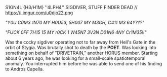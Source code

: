 S1GN4L {H3/H1M}
''4LPH4'' SIGDIVER, STUFF FINDER
DEAD //
https://i.imgur.com/u0djo22.png

*"Y0U C0M3 1N70 MY H0U53, 5H007 MY M3CH, C411 M3 64Y???"*

*"FUCK 0FF 7H15 15 MY r0CK 1 W45N7 3V3N D01N6 4NY Cr1M35!!"*

Was the cocky sigdiver operating not to far away from Hell's Gate in the orbit of Stygia. Was brutally shot to death by the **POET**.
Was looking into something on behalf of "DRIVETRAIN," another HORUS member. Starting about 6 years ago, he was looking for a small-scale spatiotemporal anomaly. You interrupted him before he was able to send one of his finding to Andros Capella.
